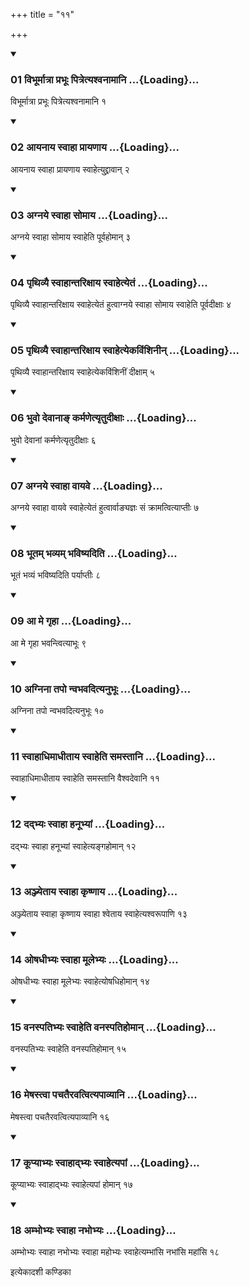 +++
title = "११"

+++

<div class="js_include" includetitle="true" newlevelforh1="3" unfilled="" url="/vedAH_yajuH/taittirIyam/sUtram/ApastambaH/shrautam/vishvAsa-prastutiH/20/11/01_vibhUrmAtrA_prabhUH_pitretyashvanAmAni.md">
<details open><summary><h3>01 विभूर्मात्रा प्रभूः पित्रेत्यश्वनामानि ...{Loading}...</h3></summary>

विभूर्मात्रा प्रभूः पित्रेत्यश्वनामानि १
</details>
</div>


<div class="js_include" includetitle="true" newlevelforh1="3" unfilled="" url="/vedAH_yajuH/taittirIyam/sUtram/ApastambaH/shrautam/vishvAsa-prastutiH/20/11/02_AyanAya_svAhA_prAyaNAya.md">
<details open><summary><h3>02 आयनाय स्वाहा प्रायणाय ...{Loading}...</h3></summary>

आयनाय स्वाहा प्रायणाय स्वाहेत्युद्द्रावान् २
</details>
</div>


<div class="js_include" includetitle="true" newlevelforh1="3" unfilled="" url="/vedAH_yajuH/taittirIyam/sUtram/ApastambaH/shrautam/vishvAsa-prastutiH/20/11/03_agnaye_svAhA_somAya.md">
<details open><summary><h3>03 अग्नये स्वाहा सोमाय ...{Loading}...</h3></summary>

अग्नये स्वाहा सोमाय स्वाहेति पूर्वहोमान् ३
</details>
</div>


<div class="js_include" includetitle="true" newlevelforh1="3" unfilled="" url="/vedAH_yajuH/taittirIyam/sUtram/ApastambaH/shrautam/vishvAsa-prastutiH/20/11/04_pRthivyai_svAhAntarixAya_svAhetyetaM.md">
<details open><summary><h3>04 पृथिव्यै स्वाहान्तरिक्षाय स्वाहेत्येतं ...{Loading}...</h3></summary>

पृथिव्यै स्वाहान्तरिक्षाय स्वाहेत्येतं हुत्वाग्नये स्वाहा सोमाय स्वाहेति पूर्वदीक्षाः ४
</details>
</div>


<div class="js_include" includetitle="true" newlevelforh1="3" unfilled="" url="/vedAH_yajuH/taittirIyam/sUtram/ApastambaH/shrautam/vishvAsa-prastutiH/20/11/05_pRthivyai_svAhAntarixAya_svAhetyekaviMshinIn.md">
<details open><summary><h3>05 पृथिव्यै स्वाहान्तरिक्षाय स्वाहेत्येकविंशिनीन् ...{Loading}...</h3></summary>

पृथिव्यै स्वाहान्तरिक्षाय स्वाहेत्येकविंशिनीं दीक्षाम् ५
</details>
</div>


<div class="js_include" includetitle="true" newlevelforh1="3" unfilled="" url="/vedAH_yajuH/taittirIyam/sUtram/ApastambaH/shrautam/vishvAsa-prastutiH/20/11/06_bhuvo_devAnA~N_karmaNetyRtudIxAH.md">
<details open><summary><h3>06 भुवो देवानाङ् कर्मणेत्यृतुदीक्षाः ...{Loading}...</h3></summary>

भुवो देवानां कर्मणेत्यृतुदीक्षाः ६
</details>
</div>


<div class="js_include" includetitle="true" newlevelforh1="3" unfilled="" url="/vedAH_yajuH/taittirIyam/sUtram/ApastambaH/shrautam/vishvAsa-prastutiH/20/11/07_agnaye_svAhA_vAyave.md">
<details open><summary><h3>07 अग्नये स्वाहा वायवे ...{Loading}...</h3></summary>

अग्नये स्वाहा वायवे स्वाहेत्येतं हुत्वार्वाङ्यज्ञः सं क्रामत्वित्याप्तीः ७
</details>
</div>


<div class="js_include" includetitle="true" newlevelforh1="3" unfilled="" url="/vedAH_yajuH/taittirIyam/sUtram/ApastambaH/shrautam/vishvAsa-prastutiH/20/11/08_bhUtam_bhavyam_bhaviShyaditi.md">
<details open><summary><h3>08 भूतम् भव्यम् भविष्यदिति ...{Loading}...</h3></summary>

भूतं भव्यं भविष्यदिति पर्याप्तीः ८
</details>
</div>


<div class="js_include" includetitle="true" newlevelforh1="3" unfilled="" url="/vedAH_yajuH/taittirIyam/sUtram/ApastambaH/shrautam/vishvAsa-prastutiH/20/11/09_A_me_gRhA.md">
<details open><summary><h3>09 आ मे गृहा ...{Loading}...</h3></summary>

आ मे गृहा भवन्त्वित्याभूः ९
</details>
</div>


<div class="js_include" includetitle="true" newlevelforh1="3" unfilled="" url="/vedAH_yajuH/taittirIyam/sUtram/ApastambaH/shrautam/vishvAsa-prastutiH/20/11/10_agninA_tapo_nvabhavadityanubhUH.md">
<details open><summary><h3>10 अग्निना तपो न्वभवदित्यनुभूः ...{Loading}...</h3></summary>

अग्निना तपो न्वभवदित्यनुभूः १०
</details>
</div>


<div class="js_include" includetitle="true" newlevelforh1="3" unfilled="" url="/vedAH_yajuH/taittirIyam/sUtram/ApastambaH/shrautam/vishvAsa-prastutiH/20/11/11_svAhAdhimAdhItAya_svAheti_samastAni.md">
<details open><summary><h3>11 स्वाहाधिमाधीताय स्वाहेति समस्तानि ...{Loading}...</h3></summary>

स्वाहाधिमाधीताय स्वाहेति समस्तानि वैश्वदेवानि ११
</details>
</div>


<div class="js_include" includetitle="true" newlevelforh1="3" unfilled="" url="/vedAH_yajuH/taittirIyam/sUtram/ApastambaH/shrautam/vishvAsa-prastutiH/20/11/12_dadbhyaH_svAhA_hanUbhyAM.md">
<details open><summary><h3>12 दद्भ्यः स्वाहा हनूभ्यां ...{Loading}...</h3></summary>

दद्भ्यः स्वाहा हनूभ्यां स्वाहेत्यङ्गहोमान् १२
</details>
</div>


<div class="js_include" includetitle="true" newlevelforh1="3" unfilled="" url="/vedAH_yajuH/taittirIyam/sUtram/ApastambaH/shrautam/vishvAsa-prastutiH/20/11/13_anjyetAya_svAhA_kRShNAya.md">
<details open><summary><h3>13 अञ्ज्येताय स्वाहा कृष्णाय ...{Loading}...</h3></summary>

अञ्ज्येताय स्वाहा कृष्णाय स्वाहा श्वेताय स्वाहेत्यश्वरूपाणि १३
</details>
</div>


<div class="js_include" includetitle="true" newlevelforh1="3" unfilled="" url="/vedAH_yajuH/taittirIyam/sUtram/ApastambaH/shrautam/vishvAsa-prastutiH/20/11/14_oShadhIbhyaH_svAhA_mUlebhyaH.md">
<details open><summary><h3>14 ओषधीभ्यः स्वाहा मूलेभ्यः ...{Loading}...</h3></summary>

ओषधीभ्यः स्वाहा मूलेभ्यः स्वाहेत्योषधिहोमान् १४
</details>
</div>


<div class="js_include" includetitle="true" newlevelforh1="3" unfilled="" url="/vedAH_yajuH/taittirIyam/sUtram/ApastambaH/shrautam/vishvAsa-prastutiH/20/11/15_vanaspatibhyaH_svAheti_vanaspatihomAn.md">
<details open><summary><h3>15 वनस्पतिभ्यः स्वाहेति वनस्पतिहोमान् ...{Loading}...</h3></summary>

वनस्पतिभ्यः स्वाहेति वनस्पतिहोमान् १५
</details>
</div>


<div class="js_include" includetitle="true" newlevelforh1="3" unfilled="" url="/vedAH_yajuH/taittirIyam/sUtram/ApastambaH/shrautam/vishvAsa-prastutiH/20/11/16_meShastvA_pachatairavatvityapAvyAni.md">
<details open><summary><h3>16 मेषस्त्वा पचतैरवत्वित्यपाव्यानि ...{Loading}...</h3></summary>

मेषस्त्वा पचतैरवत्वित्यपाव्यानि १६
</details>
</div>


<div class="js_include" includetitle="true" newlevelforh1="3" unfilled="" url="/vedAH_yajuH/taittirIyam/sUtram/ApastambaH/shrautam/vishvAsa-prastutiH/20/11/17_kUpyAbhyaH_svAhAdbhyaH_svAhetyapAM.md">
<details open><summary><h3>17 कूप्याभ्यः स्वाहाद्भ्यः स्वाहेत्यपां ...{Loading}...</h3></summary>

कूप्याभ्यः स्वाहाद्भ्यः स्वाहेत्यपां होमान् १७
</details>
</div>


<div class="js_include" includetitle="true" newlevelforh1="3" unfilled="" url="/vedAH_yajuH/taittirIyam/sUtram/ApastambaH/shrautam/vishvAsa-prastutiH/20/11/18_ambhobhyaH_svAhA_nabhobhyaH.md">
<details open><summary><h3>18 अम्भोभ्यः स्वाहा नभोभ्यः ...{Loading}...</h3></summary>

अम्भोभ्यः स्वाहा नभोभ्यः स्वाहा महोभ्यः स्वाहेत्यम्भांसि नभांसि महांसि १८
</details>
</div>



  
इत्येकादशी कण्डिका 
